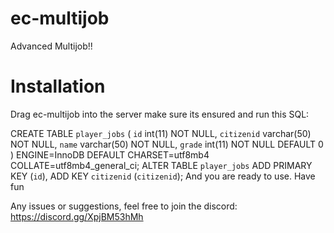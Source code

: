 # ec-multijob
Advanced Multijob!!

# Installation

Drag ec-multijob into the server
make sure its ensured
and run this SQL:


  CREATE TABLE `player_jobs` (
    `id` int(11) NOT NULL,
    `citizenid` varchar(50) NOT NULL,
    `name` varchar(50) NOT NULL,
    `grade` int(11) NOT NULL DEFAULT 0
  ) ENGINE=InnoDB DEFAULT CHARSET=utf8mb4 COLLATE=utf8mb4_general_ci;
  ALTER TABLE `player_jobs`
    ADD PRIMARY KEY (`id`),
    ADD KEY `citizenid` (`citizenid`);
And you are ready to use. Have fun

Any issues or suggestions, feel free to join the discord: https://discord.gg/XpjBM53hMh
